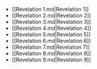 - [[Revelation 1.md|Revelation 1]]
- [[Revelation 2.md|Revelation 2]]
- [[Revelation 3.md|Revelation 3]]
- [[Revelation 4.md|Revelation 4]]
- [[Revelation 5.md|Revelation 5]]
- [[Revelation 6.md|Revelation 6]]
- [[Revelation 7.md|Revelation 7]]
- [[Revelation 8.md|Revelation 8]]
- [[Revelation 9.md|Revelation 9]]
